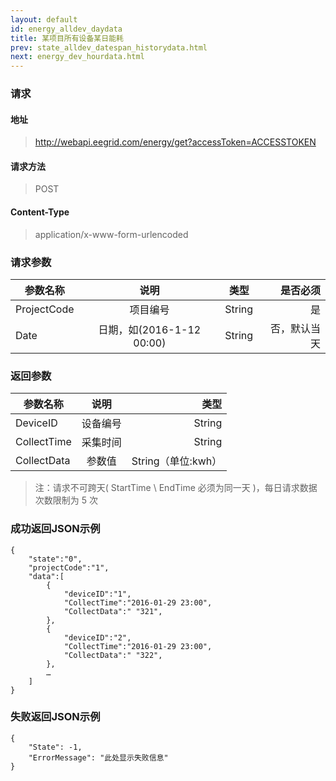 ```yaml
---
layout: default
id: energy_alldev_daydata
title: 某项目所有设备某日能耗
prev: state_alldev_datespan_historydata.html
next: energy_dev_hourdata.html
---
```


### 请求
#### 地址
> http://webapi.eegrid.com/energy/get?accessToken=ACCESSTOKEN

#### 请求方法
> POST

#### Content-Type
> application/x-www-form-urlencoded

### 请求参数
| 参数名称        | 说明           | 类型  |   是否必须  |
| ------------- |:-------------:|:------:|-----:|
| ProjectCode      | 项目编号 | String |  是   |
| Date      | 日期，如(2016-1-12 00:00) | String |  否，默认当天   |

### 返回参数
| 参数名称        | 说明           | 类型  |
| ------------- |:-------------:| -----:|
| DeviceID      | 设备编号 | String |
| CollectTime   | 采集时间      | String |
| CollectData   | 参数值 | String（单位:kwh） |

> 注：请求不可跨天( StartTime \ EndTime 必须为同一天 )，每日请求数据次数限制为 5 次

### 成功返回JSON示例
```
{
    "state":"0",
    "projectCode":"1",
    "data":[
        {
            "deviceID":"1",
            "CollectTime":"2016-01-29 23:00",
            "CollectData":" "321",
        },
        {
            "deviceID":"2",
            "CollectTime":"2016-01-29 23:00",
            "CollectData":" "322",
        },
        …
    ]
}

```

### 失败返回JSON示例 
```
{
    "State": -1,
    "ErrorMessage": "此处显示失败信息"
}
```
